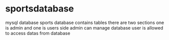 # sportsdatabase
mysql database 
sports database contains tables
there are two sections one is admin and one is users side
admin can manage database user is allowed to access datas from database
